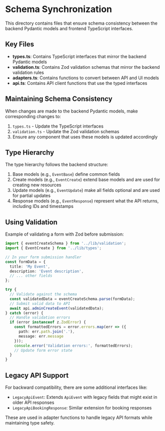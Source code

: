 # Schema Synchronization

This directory contains files that ensure schema consistency between the backend Pydantic models and frontend TypeScript interfaces.

## Key Files

- **types.ts**: Contains TypeScript interfaces that mirror the backend Pydantic models
- **validation.ts**: Contains Zod validation schemas that mirror the backend validation rules
- **adapters.ts**: Contains functions to convert between API and UI models
- **api.ts**: Contains API client functions that use the typed interfaces

## Maintaining Schema Consistency

When changes are made to the backend Pydantic models, make corresponding changes to:

1. `types.ts` - Update the TypeScript interfaces
2. `validation.ts` - Update the Zod validation schemas
3. Ensure any component that uses these models is updated accordingly

## Type Hierarchy

The type hierarchy follows the backend structure:

1. Base models (e.g., `EventBase`) define common fields
2. Create models (e.g., `EventCreate`) extend base models and are used for creating new resources
3. Update models (e.g., `EventUpdate`) make all fields optional and are used for partial updates
4. Response models (e.g., `EventResponse`) represent what the API returns, including IDs and timestamps

## Using Validation

Example of validating a form with Zod before submission:

```typescript
import { eventCreateSchema } from '../lib/validation';
import { EventCreate } from '../lib/types';

// In your form submission handler
const formData = {
  title: 'My Event',
  description: 'Event description',
  // ... other fields
};

try {
  // Validate against the schema
  const validatedData = eventCreateSchema.parse(formData);
  // Submit valid data to API
  await api.adminCreateEvent(validatedData);
} catch (error) {
  // Handle validation errors
  if (error instanceof z.ZodError) {
    const formattedErrors = error.errors.map(err => ({
      path: err.path.join('.'),
      message: err.message
    }));
    console.error('Validation errors:', formattedErrors);
    // Update form error state
  }
}
```

## Legacy API Support

For backward compatibility, there are some additional interfaces like:

- `LegacyApiEvent`: Extends `ApiEvent` with legacy fields that might exist in older API responses
- `LegacyApiBookingResponse`: Similar extension for booking responses

These are used in adapter functions to handle legacy API formats while maintaining type safety. 
